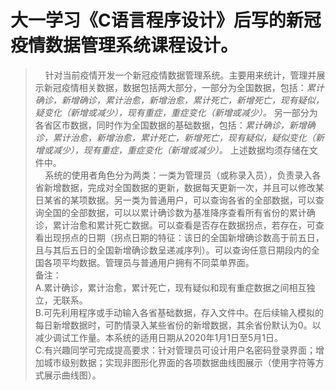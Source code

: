 # 大一学习《C语言程序设计》后写的新冠疫情数据管理系统课程设计。

> &nbsp;&nbsp;&nbsp;&nbsp;针对当前疫情开发一个新冠疫情数据管理系统。主要用来统计，管理并展示新冠疫情相关数据，数据包括两大部分，一部分为全国数据，包括：*累计确诊，新增确诊，累计治愈，新增治愈，累计死亡，新增死亡，现有疑似，疑变化（新增或减少），现有重症，重症变化（新增或减少）。* 另一部分为各省区市数据，同时作为全国数据的基础数据，包括：*累计确诊，新增确诊，累计治愈，新增治愈，累计死亡，新增死亡，现有疑似，疑似变化（新增或减少），现有重症，重症变化（新增或减少）。* 上述数据均须存储在文件中。  
> &nbsp;&nbsp;&nbsp;&nbsp;系统的使用者角色分为两类：一类为管理员（或称录入员），负责录入各省新增数据，完成对全国数据的更新，数据每天更新一次，并且可以修改某日某省的某项数据。另一类为普通用户，可以查询各省的全部数据，可以查询全国的全部数据，可以以累计确诊数为基准降序查看所有省份的累计确诊，累计治愈和累计死亡数据。可以查看是否存在数据拐点，若存在，可查看出现拐点的日期（拐点日期的特征：该日的全国新增确诊数高于前五日，且与其后五日的全国新增确诊数呈递减序列）。可以查询任意日期段内的全国各项平均数据。管理员与普通用户拥有不同菜单界面。  
> 备注：  
> A.累计确诊，累计治愈，累计死亡，现有疑似和现有重症数据之间相互独立，无联系。  
> B.可先利用程序或手动输入各省基础数据，存入文件中。在后续输入模拟的每日新增数据时，可酌情录入某些省份的新增数据，其余省份默认为0。以减少调试工作量。本系统的适用日期从2020年1月1日至5月1日。  
> C.有兴趣同学可完成提高要求：针对管理员可设计用户名密码登录界面；增加城市级别数据；实现非图形化界面的各项数据曲线图展示（使用字符等方式展示曲线图）。  
